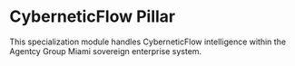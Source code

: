 # CyberneticFlow Pillar

This specialization module handles CyberneticFlow intelligence within the Agentcy Group Miami sovereign enterprise system.
